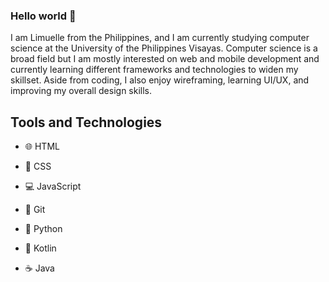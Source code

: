 ### Hello world 👋

I am Limuelle from the Philippines, and I am currently studying computer science at the University of the Philippines Visayas. Computer science is a broad field but I am mostly interested on web and mobile development and currently learning different frameworks and technologies to widen my skillset. Aside from coding, I also enjoy wireframing, learning UI/UX, and improving my overall design skills.

## Tools and Technologies
* 🌐 HTML
* 🎨 CSS
* 💻 JavaScript
* 📁 Git

* 🐍 Python
* 📱  Kotlin
* ☕ Java

<!--
**palimdrome/palimdrome** is a ✨ _special_ ✨ repository because its `README.md` (this file) appears on your GitHub profile.

Here are some ideas to get you started:

- 🔭 I’m currently working on ...
- 🌱 I’m currently learning ...
- 👯 I’m looking to collaborate on ...
- 🤔 I’m looking for help with ...
- 💬 Ask me about ...
- 📫 How to reach me: ...
- 😄 Pronouns: ...
- ⚡ Fun fact: ...
-->
